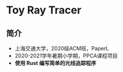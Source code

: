 # Toy Ray Tracer

## 简介

- 上海交通大学，2020级ACM班，PaperL
- 2020-2021学年暑期小学期，PPCA课程项目
- **使用 Rust 编写简单的光线追踪程序**